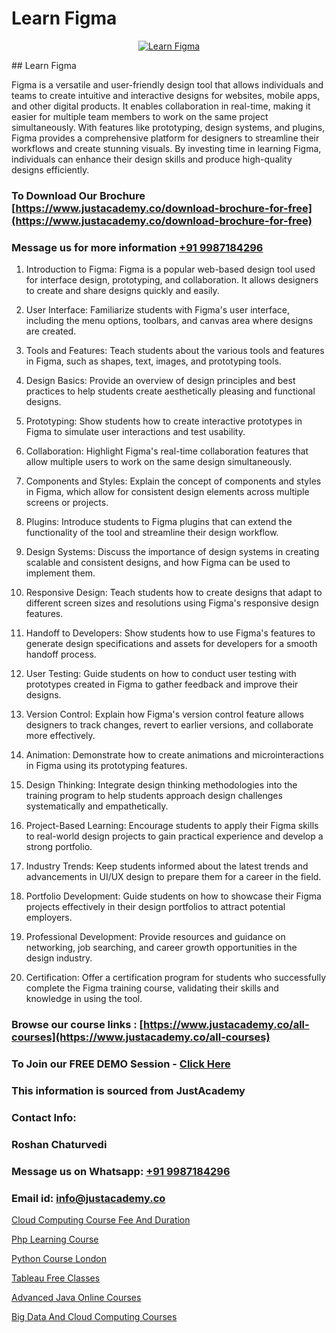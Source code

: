 # Learn Figma

<p align="center">
  <a href="https://justacademy.co/course-detail/illustrator-training">
    <img src="https://justacademy.co/storage2/course_image/1676637548_course_image.webp" alt="Learn Figma">
  </a>
</p>
## Learn Figma

Figma is a versatile and user-friendly design tool that allows individuals and teams to create intuitive and interactive designs for websites, mobile apps, and other digital products. It enables collaboration in real-time, making it easier for multiple team members to work on the same project simultaneously. With features like prototyping, design systems, and plugins, Figma provides a comprehensive platform for designers to streamline their workflows and create stunning visuals. By investing time in learning Figma, individuals can enhance their design skills and produce high-quality designs efficiently.
### To Download Our Brochure [https://www.justacademy.co/download-brochure-for-free](https://www.justacademy.co/download-brochure-for-free)
### Message us for more information [+91 9987184296](https://api.whatsapp.com/send?phone=919987184296)
1) Introduction to Figma: Figma is a popular web-based design tool used for interface design, prototyping, and collaboration. It allows designers to create and share designs quickly and easily.

2) User Interface: Familiarize students with Figma's user interface, including the menu options, toolbars, and canvas area where designs are created.

3) Tools and Features: Teach students about the various tools and features in Figma, such as shapes, text, images, and prototyping tools.

4) Design Basics: Provide an overview of design principles and best practices to help students create aesthetically pleasing and functional designs.

5) Prototyping: Show students how to create interactive prototypes in Figma to simulate user interactions and test usability.

6) Collaboration: Highlight Figma's real-time collaboration features that allow multiple users to work on the same design simultaneously.

7) Components and Styles: Explain the concept of components and styles in Figma, which allow for consistent design elements across multiple screens or projects.

8) Plugins: Introduce students to Figma plugins that can extend the functionality of the tool and streamline their design workflow.

9) Design Systems: Discuss the importance of design systems in creating scalable and consistent designs, and how Figma can be used to implement them.

10) Responsive Design: Teach students how to create designs that adapt to different screen sizes and resolutions using Figma's responsive design features.

11) Handoff to Developers: Show students how to use Figma's features to generate design specifications and assets for developers for a smooth handoff process.

12) User Testing: Guide students on how to conduct user testing with prototypes created in Figma to gather feedback and improve their designs.

13) Version Control: Explain how Figma's version control feature allows designers to track changes, revert to earlier versions, and collaborate more effectively.

14) Animation: Demonstrate how to create animations and microinteractions in Figma using its prototyping features.

15) Design Thinking: Integrate design thinking methodologies into the training program to help students approach design challenges systematically and empathetically.

16) Project-Based Learning: Encourage students to apply their Figma skills to real-world design projects to gain practical experience and develop a strong portfolio.

17) Industry Trends: Keep students informed about the latest trends and advancements in UI/UX design to prepare them for a career in the field.

18) Portfolio Development: Guide students on how to showcase their Figma projects effectively in their design portfolios to attract potential employers.

19) Professional Development: Provide resources and guidance on networking, job searching, and career growth opportunities in the design industry.

20) Certification: Offer a certification program for students who successfully complete the Figma training course, validating their skills and knowledge in using the tool.

### Browse our course links : [https://www.justacademy.co/all-courses](https://www.justacademy.co/all-courses) 
### To Join our FREE DEMO Session - [Click Here](https://www.justacademy.co/register-for-course-demo)


### This information is sourced from JustAcademy
### Contact Info:
### Roshan Chaturvedi
### Message us on Whatsapp: [+91 9987184296](https://api.whatsapp.com/send?phone=919987184296)
### Email id: [info@justacademy.co](mailto:info@justacademy.co)
                
[Cloud Computing Course Fee And Duration](https://www.linkedin.com/pulse/cloud-computing-course-fee-duration-justacademy-mumbai-rh9gc?trackingId=iNhQdX843ZyCclfUtFP0SQ%3D%3D&lipi=urn%3Ali%3Apage%3Ad_flagship3_showcase_admin%3Bd7Lyhom7ShKzEAWk1fq2Tw%3D%3D)

[Php Learning Course](https://www.linkedin.com/pulse/php-learning-course-justacademy-chicago-4jbrf?trackingId=JhnpZuCU66otiu%2Bf3ipBTg%3D%3D&lipi=urn%3Ali%3Apage%3Ad_flagship3_company_admin%3BCp0x2GOYQ7yuHLQJq%2Fwubg%3D%3D)

[Python Course London](https://medium.com/@roneet705/python-course-london-3b02016eb414)

[Tableau Free Classes](https://medium.com/@kamblerajas684/tableau-free-classes-53d4a2cc0615)

[Advanced Java Online Courses](https://justacademyin.github.io/justacademy/advanced-java-online-courses)

[Big Data And Cloud Computing Courses](https://justacademyin.github.io/justacademy/big-data-and-cloud-computing-courses)

